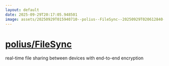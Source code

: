 ```yaml
---
layout: default
date: 2025-09-29T20:17:05.948501
image: assets/20250929T015940710--polius--FileSync--20250929T020612840--cropped.png
---
```


# [polius/FileSync](https://github.com/polius/FileSync)

real-time file sharing between devices with end-to-end encryption
